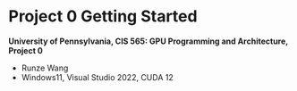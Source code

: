 Project 0 Getting Started
====================

**University of Pennsylvania, CIS 565: GPU Programming and Architecture, Project 0**

* Runze Wang
* Windows11, Visual Studio 2022, CUDA 12

